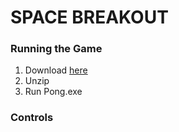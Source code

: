 # SPACE BREAKOUT

### Running the Game
1. Download [here](https://drive.google.com/uc?export=download&id=1NU7InLm3lcocc3V0_mKHmRjX0YWVmPT3)
2. Unzip
3. Run Pong.exe

### Controls
